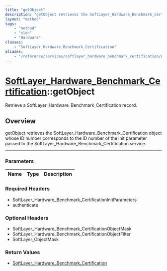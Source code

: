 ```yaml
---
title: "getObject"
description: "getObject retrieves the SoftLayer_Hardware_Benchmark_Certification object whose ID number corresponds to the ID number o... "
layout: "method"
tags:
    - "method"
    - "sldn"
    - "Hardware"
classes:
    - "SoftLayer_Hardware_Benchmark_Certification"
aliases:
    - "/reference/services/softlayer_hardware_benchmark_certification/getObject"
---
```

# [SoftLayer_Hardware_Benchmark_Certification](/reference/services/SoftLayer_Hardware_Benchmark_Certification)::getObject


Retrieve a SoftLayer_Hardware_Benchmark_Certification record.


## Overview 
getObject retrieves the SoftLayer_Hardware_Benchmark_Certification object whose ID number corresponds to the ID number of the init parameter passed to the SoftLayer_Hardware_Benchmark_Certification service. 

-----

### Parameters 
|Name | Type | Description |
| --- | --- | --- |


### Required Headers
* SoftLayer_Hardware_Benchmark_CertificationInitParameters
* authenticate


### Optional Headers
* SoftLayer_Hardware_Benchmark_CertificationObjectMask
* SoftLayer_Hardware_Benchmark_CertificationObjectFilter
* SoftLayer_ObjectMask

### Return Values
* <a href='/reference/datatypes/SoftLayer_Hardware_Benchmark_Certification'>SoftLayer_Hardware_Benchmark_Certification </a>




